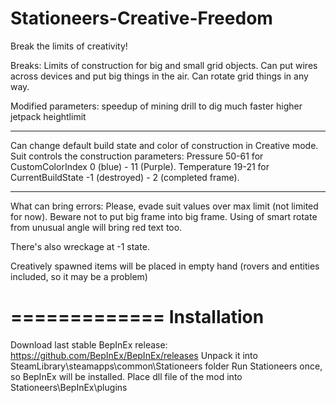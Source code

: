 # Stationeers-Creative-Freedom
Break the limits of creativity!

Breaks:
Limits of construction for big and small grid objects.
Can put wires across devices and put big things in the air.
Can rotate grid things in any way.

Modified parameters:
speedup of mining drill to dig much faster
higher jetpack heightlimit

---
Can change default build state and color of construction in Creative mode.
Suit controls the construction parameters:
Pressure 50-61 for CustomColorIndex 0 (blue) - 11 (Purple).
Temperature 19-21 for CurrentBuildState -1 (destroyed) - 2 (completed frame).

---

What can bring errors: 
Please, evade suit values over max limit (not limited for now). 
Beware not to put big frame into big frame. 
Using of smart rotate from unusual angle will bring red text too.

There's also wreckage at -1 state.

Creatively spawned items will be placed in empty hand (rovers and entities included, so it may be a problem)

=============
Installation
=============
Download last stable BepInEx release:
https://github.com/BepInEx/BepInEx/releases
Unpack it into SteamLibrary\steamapps\common\Stationeers folder
Run Stationeers once, so BepInEx will be installed.
Place dll file of the mod into Stationeers\BepInEx\plugins
